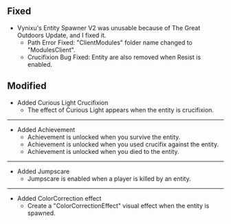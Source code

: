 ## Fixed
- Vynixu's Entity Spawner V2 was unusable because of The Great Outdoors Update, and I fixed it.
    - Path Error Fixed: "ClientModules" folder name changed to "ModulesClient".
    - Crucifixion Bug Fixed: Entity are also removed when Resist is enabled.
## Modified
- Added Curious Light Crucifixion
    - The effect of Curious Light appears when the entity is crucifixion.
---
- Added Achievement
    - Achievement is unlocked when you survive the entity.
    - Achievement is unlocked when you used crucifix against the entity.
    - Achievement is unlocked when you died to the entity.
---
- Added Jumpscare
    - Jumpscare is enabled when a player is killed by an entity.
---
- Added ColorCorrection effect
    - Create a "ColorCorrectionEffect" visual effect when the entity is spawned.
